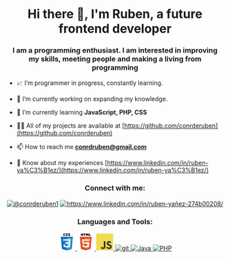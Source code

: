 <h1 align="center">Hi there 👋, I'm Ruben, a future frontend developer </h1>
<h3 align="center">I am a programming enthusiast. 
I am interested in improving my skills, meeting people and making a living from programming</h3>

- 📈 I’m programmer in progress, constantly learning.

- 🔬 I’m currently working on expanding my knowledge.

- 🌱 I’m currently learning **JavaScript, PHP, CSS**

- 👨‍💻 All of my projects are available at [https://github.com/conrderuben](https://github.com/conrderuben)

- 📫 How to reach me **conrdruben@gmail.com**

- 📄 Know about my experiences [https://www.linkedin.com/in/ruben-ya%C3%B1ez/](https://www.linkedin.com/in/ruben-ya%C3%B1ez/)

<h3 align="center">Connect with me:</h3>
<p align="center">
<a href="https://twitter.com/@conrderuben1" target="blank"><img align="center" src="https://raw.githubusercontent.com/rahuldkjain/github-profile-readme-generator/master/src/images/icons/Social/twitter.svg" alt="@conrderuben1" height="30" width="40" /></a>
<a href="https://www.linkedin.com/in/ruben-ya%C3%B1ez/" target="blank"><img align="center" src="https://raw.githubusercontent.com/rahuldkjain/github-profile-readme-generator/master/src/images/icons/Social/linked-in-alt.svg" alt="https://www.linkedin.com/in/ruben-yañez-274b00208/" height="30" width="40" /></a>
</p>

<h3 align="center">Languages and Tools:</h3>
<div align="center">
<a href="https://www.w3schools.com/css/" target="_blank"> <img src="https://raw.githubusercontent.com/devicons/devicon/master/icons/css3/css3-original-wordmark.svg" alt="css3" width="40" height="40"/> </a>
<a href="https://www.w3.org/html/" target="_blank"> <img src="https://raw.githubusercontent.com/devicons/devicon/master/icons/html5/html5-original-wordmark.svg" alt="html5" width="40" height="40"/> </a>
<a href="https://developer.mozilla.org/en-US/docs/Web/JavaScript" target="_blank"> <img src="https://raw.githubusercontent.com/devicons/devicon/master/icons/javascript/javascript-original.svg" alt="javascript" width="40" height="40"/> </a>
<a href="https://git-scm.com/" target="_blank"> <img src="https://www.vectorlogo.zone/logos/git-scm/git-scm-icon.svg" alt="git" width="40" height="40"/> </a>
<a href="https://www.oracle.com/es/java/" target="_blank"> <img src="https://i.blogs.es/8d2420/650_1000_java/1366_2000.png" alt="Java" width="50" height="50"/> </a>
 <a href="https://www.php.net/manual/es/intro-whatis.php" target="_blank"> <img src="http://pngimg.com/uploads/php/php_PNG12.png" alt="PHP" width="60" height="40"/> </a>
  

</div>

